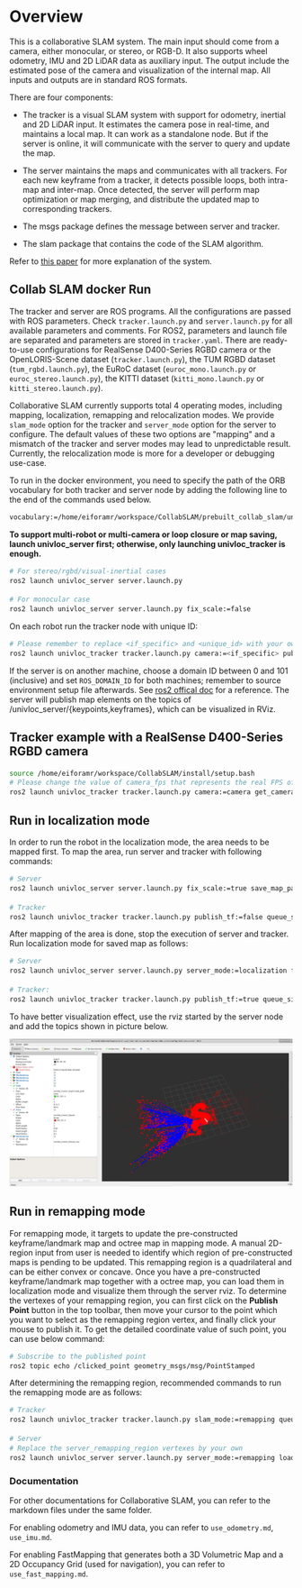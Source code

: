 # Overview

This is a collaborative SLAM system. The main input should come from a camera, either monocular, or stereo, or RGB-D. It also supports wheel odometry, IMU and 2D LiDAR data as auxiliary input. The output include the estimated pose of the camera and visualization of the internal map. All inputs and outputs are in standard ROS formats.

There are four components:

- The tracker is a visual SLAM system with support for odometry, inertial and 2D LiDAR input. It estimates the camera pose in real-time, and maintains a local map. It can work as a standalone node. But if the server is online, it will communicate with the server to query and update the map.

- The server maintains the maps and communicates with all trackers. For each new keyframe from a tracker, it detects possible loops, both intra-map and inter-map. Once detected, the server will perform map optimization or map merging, and distribute the updated map to corresponding trackers.

- The msgs package defines the message between server and tracker.

- The slam package that contains the code of the SLAM algorithm.

Refer to [this paper](https://arxiv.org/abs/2102.03228) for more explanation of the system.

## Collab SLAM docker Run

The tracker and server are ROS programs. All the configurations are passed with ROS parameters. Check `tracker.launch.py` and `server.launch.py` for all available parameters and comments. For ROS2, parameters and launch file are separated and parameters are stored in `tracker.yaml`. There are ready-to-use configurations for RealSense D400-Series RGBD camera or the OpenLORIS-Scene dataset (`tracker.launch.py`), the TUM RGBD dataset (`tum_rgbd.launch.py`), the EuRoC dataset (`euroc_mono.launch.py` or `euroc_stereo.launch.py`), the KITTI dataset (`kitti_mono.launch.py` or `kitti_stereo.launch.py`).

Collaborative SLAM currently supports total 4 operating modes, including mapping, localization, remapping and relocalization modes. We provide `slam_mode` option for the tracker and `server_mode` option for the server to configure. The default values of these two options are "mapping" and a mismatch of the tracker and server modes may lead to unpredictable result. Currently, the relocalization mode is more for a developer or debugging use-case.

To run in the docker environment, you need to specify the path of the ORB vocabulary for both tracker and server node by adding the following line to the end of the commands used below.

```bash
vocabulary:=/home/eiforamr/workspace/CollabSLAM/prebuilt_collab_slam/univloc_tracker/share/univloc_tracker/config/orb_vocab.dbow2
```

**To support multi-robot or multi-camera or loop closure or map saving, launch univloc_server first; otherwise, only launching univloc_tracker is enough.**

```bash
# For stereo/rgbd/visual-inertial cases
ros2 launch univloc_server server.launch.py

# For monocular case
ros2 launch univloc_server server.launch.py fix_scale:=false
```

On each robot run the tracker node with unique ID:

```bash
# Please remember to replace <if_specific> and <unique_id> with your own setup
ros2 launch univloc_tracker tracker.launch.py camera:=<if_specific> publish_tf:=false queue_size:=0 ID:=<unique_id> rviz:=false gui:=false camera_fps:=30.0
```

If the server is on another machine, choose a domain ID between 0 and 101 (inclusive) and set `ROS_DOMAIN_ID` for both machines; remember to source environment setup file afterwards. See [ros2 offical doc](https://docs.ros.org/en/foxy/Concepts/About-Domain-ID.html) for a reference. The server will publish map elements on the topics of /univloc_server/{keypoints,keyframes}, which can be visualized in RViz.

## **Tracker example with a RealSense D400-Series RGBD camera**

```bash
source /home/eiforamr/workspace/CollabSLAM/install/setup.bash
# Please change the value of camera_fps that represents the real FPS of input camera images, the default value is 30.0 if you don't specify it
ros2 launch univloc_tracker tracker.launch.py camera:=camera get_camera_extrin_from_tf:=false pub_tf_child_frame:=camera_link camera_fps:=30.0
```

## **Run in localization mode**

In order to run the robot in the localization mode, the area needs to be mapped first. To map the area, run server and tracker with following commands:

```bash
# Server
ros2 launch univloc_server server.launch.py fix_scale:=true save_map_path:=/path_to_save_map.msg save_traj_folder:=/path_to_traj/

# Tracker
ros2 launch univloc_tracker tracker.launch.py publish_tf:=false queue_size:=0 rviz:=false gui:=false slam_mode:=mapping use_odom:=<true|false> camera_fps:=30.0
```

After mapping of the area is done, stop the execution of server and tracker. Run localization mode for saved map as follows:

```bash
# Server
ros2 launch univloc_server server.launch.py server_mode:=localization fix_scale:=true load_map_path:=/path_to_saved_map.msg

# Tracker:
ros2 launch univloc_tracker tracker.launch.py publish_tf:=true queue_size:=0 rviz:=false gui:=true slam_mode:=localization map_frame:=map-0 camera_fps:=30.0
```

To have better visualization effect, use the rviz started by the server node and add the topics shown in picture below.

![rviz](./collab_slam_localization_rviz.jpg)

## **Run in remapping mode**

For remapping mode, it targets to update the pre-constructed keyframe/landmark map and octree map in mapping mode. A manual 2D-region input from user is needed to identify which region of pre-constructed maps is pending to be updated. This remapping region is a quadrilateral and can be either convex or concave. Once you have a
pre-constructed keyframe/landmark map together with a octree map, you can load them in localization mode and visualize them through the server rviz. To determine the vertexes of your remapping region, you can first click on the **Publish Point** button in the top toolbar, then move your cursor to the point which you want to
select as the remapping region vertex, and finally click your mouse to publish it. To get the detailed coordinate value of such point, you can use below command:

```bash
# Subscribe to the published point
ros2 topic echo /clicked_point geometry_msgs/msg/PointStamped
```

After determining the remapping region, recommended commands to run the remapping mode are as follows:

```bash
# Tracker
ros2 launch univloc_tracker tracker.launch.py slam_mode:=remapping queue_size:=0 gui:=false rviz:=false octree_load_path:=/path_to_saved_octree_map/xx.bin enable_fast_mapping:=true octree_store_path:=/path_for_saving_updated_octree_map/xxx.bin

# Server
# Replace the server_remapping_region vertexes by your own
ros2 launch univloc_server server.launch.py server_mode:=remapping load_map_path:=/path_to_saved_keyframe_landmark_map/xx.msg server_remapping_region:="[P1.x, P1.y, ... , P4.x, P4.y]" save_map_path:=/path_for_saving_updated_keyframe_landmark_map/xxx.msg
```

### Documentation

For other documentations for Collaborative SLAM, you can refer to the markdown files under the same folder.

For enabling odometry and IMU data, you can refer to `use_odometry.md`, `use_imu.md`.

For enabling FastMapping that generates both a 3D Volumetric Map and a 2D Occupancy Grid (used for navigation), you can refer to `use_fast_mapping.md`.
